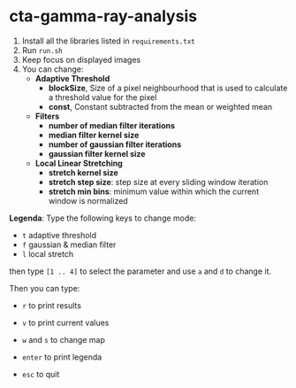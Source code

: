 # cta-gamma-ray-analysis

1. Install all the libraries listed in `requirements.txt`
2. Run `run.sh`
3. Keep focus on displayed images
4. You can change:
	- **Adaptive Threshold**
		- **blockSize**, Size of a pixel neighbourhood that is used to calculate a threshold value for the pixel
		- **const**, Constant subtracted from the mean or weighted mean
	- **Filters**
		- **number of median filter iterations**
		- **median filter kernel size**
		- **number of gaussian filter iterations**
		- **gaussian filter kernel size**
	- **Local Linear Stretching**
		- **stretch kernel size**
		- **stretch step size**: step size at every sliding window iteration
		- **stretch min bins**: minimum value within which the current window is normalized
		
		
**Legenda**:
Type the following keys to change mode:
- `t`	adaptive threshold
- `f`	gaussian & median filter
- `l`	local stretch

then type `[1 .. 4]` to select the parameter and use `a` and `d` to change it.

Then you can type:

- `r`	to print results 
- `v`	to print current values

- `w` and `s` to change map

- `enter` to print legenda
- `esc`	to quit

	
